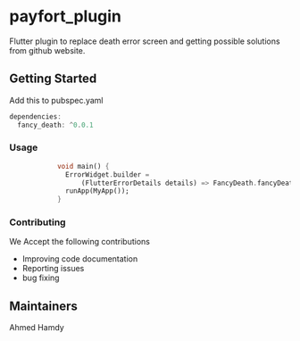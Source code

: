 # payfort_plugin

  Flutter plugin to replace death error screen and getting possible solutions from github website.



## Getting Started

Add this to pubspec.yaml

```dart
dependencies:
  fancy_death: ^0.0.1
```

### Usage

```dart
            void main() {
              ErrorWidget.builder =
                  (FlutterErrorDetails details) => FancyDeath.fancyDeath(details);
              runApp(MyApp());
            }
```
### Contributing 

We Accept the following contributions

* Improving code documentation 
* Reporting issues
* bug fixing

## Maintainers

Ahmed Hamdy


